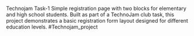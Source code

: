 Technojam Task-1
Simple registration page with two blocks for elementary and high school students. Built as part of a TechnoJam club task, this project demonstrates a basic registration form layout designed for different education levels. #Technojam_project
